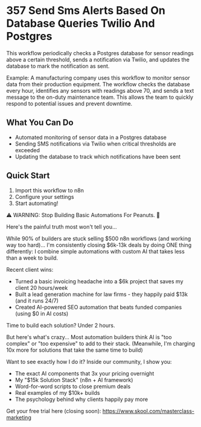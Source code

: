 # 357 Send Sms Alerts Based On Database Queries Twilio And Postgres

This workflow periodically checks a Postgres database for sensor readings above a certain threshold, sends a notification via Twilio, and updates the database to mark the notification as sent.

Example: A manufacturing company uses this workflow to monitor sensor data from their production equipment. The workflow checks the database every hour, identifies any sensors with readings above 70, and sends a text message to the on-duty maintenance team. This allows the team to quickly respond to potential issues and prevent downtime.

## What You Can Do
- Automated monitoring of sensor data in a Postgres database
- Sending SMS notifications via Twilio when critical thresholds are exceeded
- Updating the database to track which notifications have been sent

## Quick Start
1. Import this workflow to n8n
2. Configure your settings
3. Start automating!

⚠️ WARNING: Stop Building Basic Automations For Peanuts. 🚫

Here's the painful truth most won't tell you...

While 90% of builders are stuck selling $500 n8n workflows (and working way too hard)...
I'm consistently closing $6k-13k deals by doing ONE thing differently:
I combine simple automations with custom AI that takes less than a week to build.

Recent client wins:
* Turned a basic invoicing headache into a $6k project that saves my client 20 hours/week
* Built a lead generation machine for law firms - they happily paid $13k (and it runs 24/7)
* Created AI-powered SEO automation that beats funded companies (using $0 in AI costs)

Time to build each solution? Under 2 hours.

But here's what's crazy...
Most automation builders think AI is "too complex" or "too expensive" to add to their stack.
(Meanwhile, I'm charging 10x more for solutions that take the same time to build)

Want to see exactly how I do it?
Inside our community, I show you:
* The exact AI components that 3x your pricing overnight
* My "$15k Solution Stack" (n8n + AI framework)
* Word-for-word scripts to close premium deals
* Real examples of my $10k+ builds
* The psychology behind why clients happily pay more

Get your free trial here (closing soon): https://www.skool.com/masterclass-marketing
